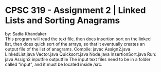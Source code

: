 # CPSC 319 - Assignment 2 | Linked Lists and Sorting Anagrams
by: Sadia Khandaker<br />
This program will read the text file, then does insertion sort on the linked list, then does quick sort of the arrays, so that it eventually creates an output file of the list of anagrams.
Compile: javac Assign2.java LinkedList.java Vector.java Quicksort.java Node.java InsertionSort.java
Run: java Assign2 inputfile outputfile
The input text files need to be in a folder called "input", and it must be located inside /src.
